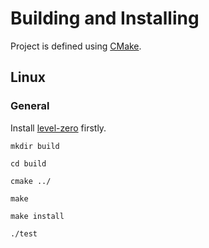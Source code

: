 # Building and Installing

Project is defined using [CMake](https://cmake.org/).

## Linux

### General

Install [level-zero](https://github.com/oneapi-src/level-zero) firstly.

```
mkdir build

cd build

cmake ../

make

make install

./test
```
